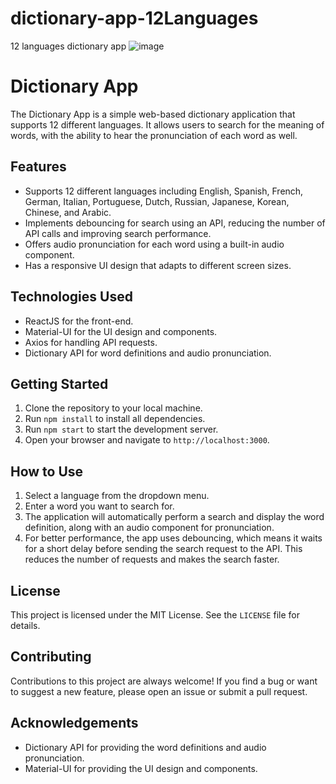 # dictionary-app-12Languages
12 languages dictionary app
![image](https://user-images.githubusercontent.com/48515987/228823854-b5392aee-4751-4403-870c-9a4088914f8e.png)
# Dictionary App

The Dictionary App is a simple web-based dictionary application that supports 12 different languages. It allows users to search for the meaning of words, with the ability to hear the pronunciation of each word as well.

## Features

- Supports 12 different languages including English, Spanish, French, German, Italian, Portuguese, Dutch, Russian, Japanese, Korean, Chinese, and Arabic.
- Implements debouncing for search using an API, reducing the number of API calls and improving search performance.
- Offers audio pronunciation for each word using a built-in audio component.
- Has a responsive UI design that adapts to different screen sizes.

## Technologies Used

- ReactJS for the front-end.
- Material-UI for the UI design and components.
- Axios for handling API requests.
- Dictionary API for word definitions and audio pronunciation.

## Getting Started

1. Clone the repository to your local machine.
2. Run `npm install` to install all dependencies.
3. Run `npm start` to start the development server.
4. Open your browser and navigate to `http://localhost:3000`.

## How to Use

1. Select a language from the dropdown menu.
2. Enter a word you want to search for.
3. The application will automatically perform a search and display the word definition, along with an audio component for pronunciation.
4. For better performance, the app uses debouncing, which means it waits for a short delay before sending the search request to the API. This reduces the number of requests and makes the search faster.

## License

This project is licensed under the MIT License. See the `LICENSE` file for details.

## Contributing

Contributions to this project are always welcome! If you find a bug or want to suggest a new feature, please open an issue or submit a pull request.

## Acknowledgements

- Dictionary API for providing the word definitions and audio pronunciation.
- Material-UI for providing the UI design and components.
